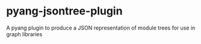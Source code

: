 # pyang-jsontree-plugin
A pyang plugin to produce a JSON representation of module trees for use in graph libraries
